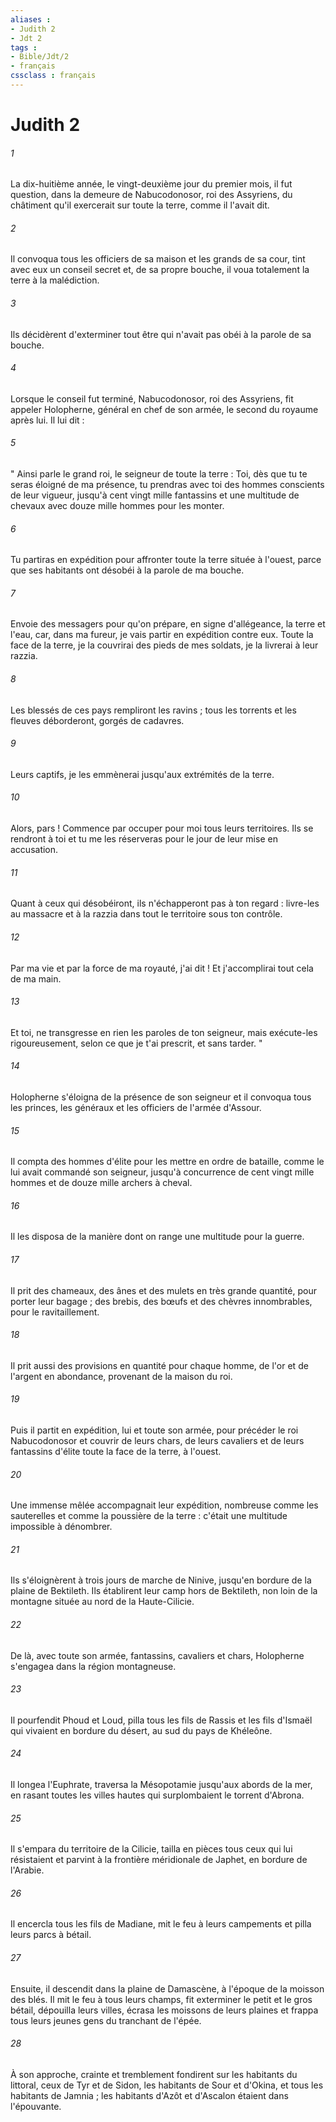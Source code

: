 ```yaml
---
aliases : 
- Judith 2
- Jdt 2
tags : 
- Bible/Jdt/2
- français
cssclass : français
---
```


# Judith 2

###### 1
La dix-huitième année, le vingt-deuxième jour du premier mois, il fut question, dans la demeure de Nabucodonosor, roi des Assyriens, du châtiment qu'il exercerait sur toute la terre, comme il l'avait dit.
###### 2
Il convoqua tous les officiers de sa maison et les grands de sa cour, tint avec eux un conseil secret et, de sa propre bouche, il voua totalement la terre à la malédiction.
###### 3
Ils décidèrent d'exterminer tout être qui n'avait pas obéi à la parole de sa bouche.
###### 4
Lorsque le conseil fut terminé, Nabucodonosor, roi des Assyriens, fit appeler Holopherne, général en chef de son armée, le second du royaume après lui. Il lui dit :
###### 5
" Ainsi parle le grand roi, le seigneur de toute la terre : Toi, dès que tu te seras éloigné de ma présence, tu prendras avec toi des hommes conscients de leur vigueur, jusqu'à cent vingt mille fantassins et une multitude de chevaux avec douze mille hommes pour les monter.
###### 6
Tu partiras en expédition pour affronter toute la terre située à l'ouest, parce que ses habitants ont désobéi à la parole de ma bouche.
###### 7
Envoie des messagers pour qu'on prépare, en signe d'allégeance, la terre et l'eau, car, dans ma fureur, je vais partir en expédition contre eux. Toute la face de la terre, je la couvrirai des pieds de mes soldats, je la livrerai à leur razzia.
###### 8
Les blessés de ces pays rempliront les ravins ; tous les torrents et les fleuves déborderont, gorgés de cadavres.
###### 9
Leurs captifs, je les emmènerai jusqu'aux extrémités de la terre.
###### 10
Alors, pars ! Commence par occuper pour moi tous leurs territoires. Ils se rendront à toi et tu me les réserveras pour le jour de leur mise en accusation.
###### 11
Quant à ceux qui désobéiront, ils n'échapperont pas à ton regard : livre-les au massacre et à la razzia dans tout le territoire sous ton contrôle.
###### 12
Par ma vie et par la force de ma royauté, j'ai dit ! Et j'accomplirai tout cela de ma main.
###### 13
Et toi, ne transgresse en rien les paroles de ton seigneur, mais exécute-les rigoureusement, selon ce que je t'ai prescrit, et sans tarder. "
###### 14
Holopherne s'éloigna de la présence de son seigneur et il convoqua tous les princes, les généraux et les officiers de l'armée d'Assour.
###### 15
Il compta des hommes d'élite pour les mettre en ordre de bataille, comme le lui avait commandé son seigneur, jusqu'à concurrence de cent vingt mille hommes et de douze mille archers à cheval.
###### 16
Il les disposa de la manière dont on range une multitude pour la guerre.
###### 17
Il prit des chameaux, des ânes et des mulets en très grande quantité, pour porter leur bagage ; des brebis, des bœufs et des chèvres innombrables, pour le ravitaillement.
###### 18
Il prit aussi des provisions en quantité pour chaque homme, de l'or et de l'argent en abondance, provenant de la maison du roi.
###### 19
Puis il partit en expédition, lui et toute son armée, pour précéder le roi Nabucodonosor et couvrir de leurs chars, de leurs cavaliers et de leurs fantassins d'élite toute la face de la terre, à l'ouest.
###### 20
Une immense mêlée accompagnait leur expédition, nombreuse comme les sauterelles et comme la poussière de la terre : c'était une multitude impossible à dénombrer.
###### 21
Ils s'éloignèrent à trois jours de marche de Ninive, jusqu'en bordure de la plaine de Bektileth. Ils établirent leur camp hors de Bektileth, non loin de la montagne située au nord de la Haute-Cilicie.
###### 22
De là, avec toute son armée, fantassins, cavaliers et chars, Holopherne s'engagea dans la région montagneuse.
###### 23
Il pourfendit Phoud et Loud, pilla tous les fils de Rassis et les fils d'Ismaël qui vivaient en bordure du désert, au sud du pays de Khéleône.
###### 24
Il longea l'Euphrate, traversa la Mésopotamie jusqu'aux abords de la mer, en rasant toutes les villes hautes qui surplombaient le torrent d'Abrona.
###### 25
Il s'empara du territoire de la Cilicie, tailla en pièces tous ceux qui lui résistaient et parvint à la frontière méridionale de Japhet, en bordure de l'Arabie.
###### 26
Il encercla tous les fils de Madiane, mit le feu à leurs campements et pilla leurs parcs à bétail.
###### 27
Ensuite, il descendit dans la plaine de Damascène, à l'époque de la moisson des blés. Il mit le feu à tous leurs champs, fit exterminer le petit et le gros bétail, dépouilla leurs villes, écrasa les moissons de leurs plaines et frappa tous leurs jeunes gens du tranchant de l'épée.
###### 28
À son approche, crainte et tremblement fondirent sur les habitants du littoral, ceux de Tyr et de Sidon, les habitants de Sour et d'Okina, et tous les habitants de Jamnia ; les habitants d'Azôt et d'Ascalon étaient dans l'épouvante.
